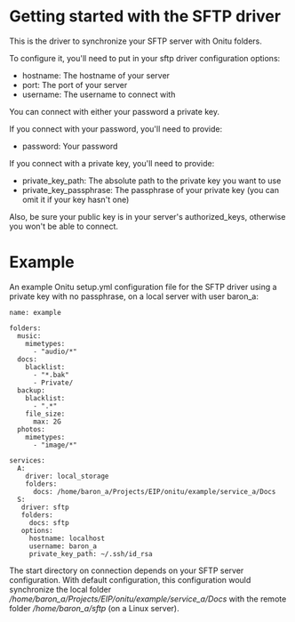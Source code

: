 Getting started with the SFTP driver
====================================

This is the driver to synchronize your SFTP server with Onitu folders.

To configure it, you'll need to put in your sftp driver configuration options:

- hostname: The hostname of your server
- port: The port of your server
- username: The username to connect with

You can connect with either your password a private key.

If you connect with your password, you'll need to provide:

- password: Your password

If you connect with a private key, you'll need to provide:

- private_key_path: The absolute path to the private key you want to use
- private_key_passphrase: The passphrase of your private key (you can omit it if your key hasn't one)

Also, be sure your public key is in your server's authorized_keys, otherwise you won't be able to connect.


Example
=======

An example Onitu setup.yml configuration file for the SFTP driver using a private key with no passphrase, on a local server with user baron_a:

```
name: example

folders:
  music:
    mimetypes:
      - "audio/*"
  docs:
    blacklist:
      - "*.bak"
      - Private/
  backup:
    blacklist:
      - ".*"
    file_size:
      max: 2G
  photos:
    mimetypes:
      - "image/*"

services:
  A:
    driver: local_storage
    folders:
      docs: /home/baron_a/Projects/EIP/onitu/example/service_a/Docs
  S:
   driver: sftp
   folders:
     docs: sftp
   options:
     hostname: localhost
     username: baron_a
     private_key_path: ~/.ssh/id_rsa
```

The start directory on connection depends on your SFTP server configuration. With default configuration, this configuration would synchronize the local folder */home/baron_a/Projects/EIP/onitu/example/service_a/Docs* with the remote folder */home/baron_a/sftp* (on a Linux server).
